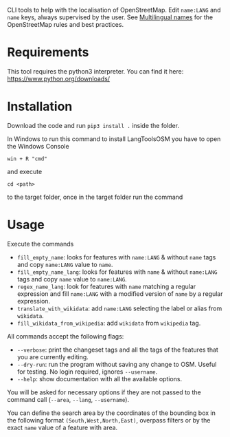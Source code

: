 CLI tools to help with the localisation of OpenStreetMap.
Edit ```name:LANG``` and ```name``` keys, always supervised by the user.
See [Multilingual names](https://wiki.openstreetmap.org/wiki/Multilingual_names) for the OpenStreetMap rules and best practices. 

# Requirements

This tool requires the python3 interpreter. You can find it here:
https://www.python.org/downloads/

# Installation
Download the code and run ```pip3 install .``` inside the folder.

In Windows to run this command to install LangToolsOSM you have to open the Windows Console
```
win + R "cmd"
```
 and execute 
```
cd <path>
```
 to the target folder, once in the target folder run the command
# Usage

Execute the commands

* ```fill_empty_name```: looks for features with ```name:LANG``` & without ```name``` tags and copy ```name:LANG``` value to ```name```.
* ```fill_empty_name_lang```: looks for features with ```name``` & without ```name:LANG``` tags and copy ```name``` value to ```name:LANG```.
* ```regex_name_lang```: look for features with ```name``` matching a regular expression and fill ```name:LANG``` with a modified version of ```name``` by a regular expression.
* ```translate_with_wikidata```: add ```name:LANG``` selecting the label or alias from ```wikidata```.
* ```fill_wikidata_from_wikipedia```: add ```wikidata``` from ```wikipedia``` tag.

All commands accept the following flags:

* ```--verbose```: print the changeset tags and all the tags of the features that you are currently editing.
* ```--dry-run```: run the program without saving any change to OSM. Useful for testing. No login required, ignores ```--username```.
* ```--help```: show documentation with all the available options.

You will be asked for necessary options if they are not passed to the command call (```--area```, ```--lang```, ```--username```).

You can define the search area by the coordinates of the bounding box in the following format ```(South,West,North,East)```, overpass filters or by the exact ```name``` value of a feature with area.
